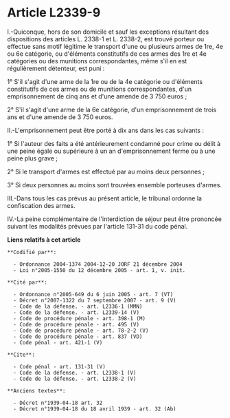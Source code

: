 # Article L2339-9

I.-Quiconque, hors de son domicile et sauf les exceptions résultant des dispositions des articles L. 2338-1 et L. 2338-2, est
trouvé porteur ou effectue sans motif légitime le transport d'une ou plusieurs armes de 1re, 4e ou 6e catégorie, ou
d'éléments constitutifs de ces armes des 1re et 4e catégories ou des munitions correspondantes, même s'il en est
régulièrement détenteur, est puni : 

1° S'il s'agit d'une arme de la 1re ou de la 4e catégorie ou d'éléments constitutifs de ces armes ou de munitions
correspondantes, d'un emprisonnement de cinq ans et d'une amende de 3 750 euros ; 

2° S'il s'agit d'une arme de la 6e catégorie, d'un emprisonnement de trois ans et d'une amende de 3 750 euros. 

II.-L'emprisonnement peut être porté à dix ans dans les cas suivants : 

1° Si l'auteur des faits a été antérieurement condamné pour crime ou délit à une peine égale ou supérieure à un an
d'emprisonnement ferme ou à une peine plus grave ; 

2° Si le transport d'armes est effectué par au moins deux personnes ; 

3° Si deux personnes au moins sont trouvées ensemble porteuses d'armes. 

III.-Dans tous les cas prévus au présent article, le tribunal ordonne la confiscation des armes. 

IV.-La peine complémentaire de l'interdiction de séjour peut être prononcée suivant les modalités prévues par l'article
131-31 du code pénal.

**Liens relatifs à cet article**

	**Codifié par**:

	  - Ordonnance 2004-1374 2004-12-20 JORF 21 décembre 2004
	  - Loi n°2005-1550 du 12 décembre 2005 - art. 1, v. init.

	**Cité par**:

	  - Ordonnance n°2005-649 du 6 juin 2005 - art. 7 (VT)
	  - Décret n°2007-1322 du 7 septembre 2007 - art. 9 (V)
	  - Code de la défense. - art. L2336-1 (MMN)
	  - Code de la défense. - art. L2339-14 (V)
	  - Code de procédure pénale - art. 398-1 (M)
	  - Code de procédure pénale - art. 495 (V)
	  - Code de procédure pénale - art. 78-2-2 (V)
	  - Code de procédure pénale - art. 837 (VD)
	  - Code pénal - art. 421-1 (V)

	**Cite**:

	  - Code pénal - art. 131-31 (V)
	  - Code de la défense. - art. L2338-1 (V)
	  - Code de la défense. - art. L2338-2 (V)

	**Anciens textes**:

	  - Décret n°1939-04-18 art. 32
	  - Décret n°1939-04-18 du 18 avril 1939 - art. 32 (Ab)
